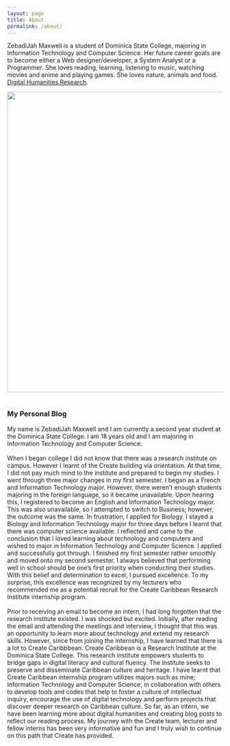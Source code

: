 ```yaml
---
layout: page
title: About
permalink: /about/
---
```


ZebadiJah Maxwell is a student of Dominica State College, majoring in Information Technology and Computer Science. 
Her future career goals are to become either a Web designer/developer, a System Analyst or a Programmer. 
She loves reading, learning, listening to music, watching movies and anime and playing games. 
She loves nature, animals and food. [Digital Humanities Research](https://createcaribbean.org/create/zebadijah-maxwell/).

<center>
<img src="https://i0.wp.com/createcaribbean.org/create/wp-content/uploads/2021/11/IMG_7496-scaled.jpeg" width="700px">
</center>

<br/>

<h3> My Personal Blog  </h3>

My name is ZebadiJah Maxwell and I am currently a second year student at the Dominica State College. I
am 18 years old and I am majoring in Information Technology and Computer Science.
<br/>
<br/> When I began college I did not know that there was a research institute on campus. However I learnt of
the Create building via orientation. At that time, I did not pay much mind to the institute and prepared
to begin my studies. I went through three major changes in my first semester. I began as a French and
Information Technology major. However, there weren’t enough students majoring in the foreign
language, so it became unavailable. Upon hearing this, I registered to become an English and
Information Technology major. This was also unavailable, so I attempted to switch to Business; however,
the outcome was the same. In frustration, I applied for Biology. I stayed a Biology and Information
Technology major for three days before I learnt that there was computer science available. I reflected
and came to the conclusion that I loved learning about technology and computers and wished to major
in Information Technology and Computer Science. I applied and successfully got through. I finished my
first semester rather smoothly and moved onto my second semester. I always believed that performing
well in school should be one’s first priority when conducting their studies. With this belief and
determination to excel, I pursued excellence. To my surprise, this excellence was recognized by my
lecturers who recommended me as a potential recruit for the Create Caribbean Research Institute
internship program.
<br/>
<br/>Prior to receiving an email to become an intern, I had long forgotten that the research institute existed. I
was shocked but excited. Initially, after reading the email and attending the meetings and interview, I
thought that this was an opportunity to learn more about technology and extend my research skills.
However, since from joining the internship, I have learned that there is a lot to Create Caribbbean.
Create Caribbean is a Research Institute at the Dominica State College. This research institute empowers
students to bridge gaps in digital literacy and cultural fluency. The institute seeks to preserve and
disseminate Caribbean culture and heritage. I have learnt that Create Caribbean internship program
utilizes majors such as mine; Information Technology and Computer Science, in collaboration with
others to develop tools and codes that help to foster a culture of intellectual inquiry, encourage the use
of digital technology and perform projects that discover deeper research on Caribbean culture. So far, as
an intern, we have been learning more about digital humanities and creating blog posts to reflect our
reading process. My journey with the Create team, lecturer and fellow interns has been very informative
and fun and I truly wish to continue on this path that Create has provided.